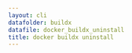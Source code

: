 ```yaml
---
layout: cli
datafolder: buildx
datafile: docker_buildx_uninstall
title: docker buildx uninstall
---
```

<!--
This page is automatically generated from Docker's source code. If you want to
suggest a change to the text that appears here, open a ticket or pull request
in the source repository on GitHub:

https://github.com/docker/buildx
-->
